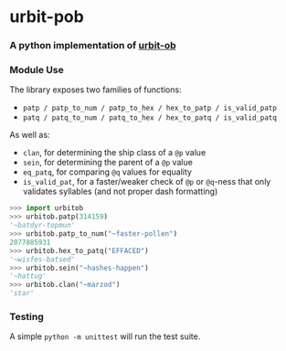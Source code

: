 # urbit-pob
### A python implementation of [urbit-ob](https://github.com/urbit/urbit-ob)

### Module Use

The library exposes two families of functions:

* `patp / patp_to_num / patp_to_hex / hex_to_patp / is_valid_patp`
* `patq / patq_to_num / patq_to_hex / hex_to_patq / is_valid_patq`

As well as:

* `clan`, for determining the ship class of a `@p` value
* `sein`, for determining the parent of a `@p` value
* `eq_patq`, for comparing `@q` values for equality
* `is_valid_pat`, for a faster/weaker check of `@p` or `@q`-ness that only
  validates syllables (and not proper dash formatting)


```py
>>> import urbitob
>>> urbitob.patp(314159)
'~batdyr-topmun'
>>> urbitob.patp_to_num("~faster-pollen")
2077885931
>>> urbitob.hex_to_patq("EFFACED")
'~wisfes-batsed'
>>> urbitob.sein("~hashes-happen")
'~hattug'
>>> urbitob.clan("~marzod")
'star'
```

### Testing

A simple `python -m unittest` will run the test suite.
